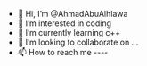 - 👋 Hi, I’m @AhmadAbuAlhlawa
- 👀 I’m interested in coding
- 🌱 I’m currently learning c++
- 💞️ I’m looking to collaborate on ...
- 📫 How to reach me ----

<!---
AhmadAbuAlhlawa/AhmadAbuAlhlawa is a ✨ special ✨ repository because its `README.md` (this file) appears on your GitHub profile.
You can click the Preview link to take a look at your changes.
--->
